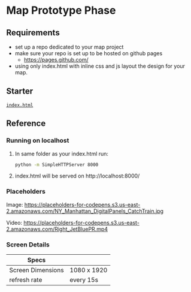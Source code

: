 # Map Prototype Phase

## Requirements

- set up a repo dedicated to your map project
- make sure your repo is set up to be hosted on github pages
  - https://pages.github.com/
- using only index.html with inline css and js layout the design for your map.

## Starter

[`index.html`](./index.html)

## Reference

### Running on localhost

1. In same folder as your index.html run:

   ```bash
   python -m SimpleHTTPServer 8000
   ```

2. index.html will be served on http://localhost:8000/

### Placeholders

Image: https://placeholders-for-codepens.s3.us-east-2.amazonaws.com/NY_Manhattan_DigitalPanels_CatchTrain.jpg

Video: https://placeholders-for-codepens.s3.us-east-2.amazonaws.com/Right_JetBluePR.mp4

### Screen Details

| Specs             |             |
| ----------------- | ----------- |
| Screen Dimensions | 1080 x 1920 |
| refresh rate      | every 15s   |

